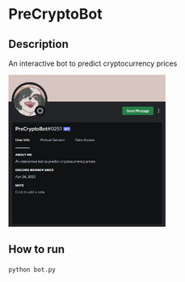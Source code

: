 # PreCryptoBot

## Description
An interactive bot to predict cryptocurrency prices


<img src="resources/git_image.JPG" height="300">

## How to run
`python bot.py`
